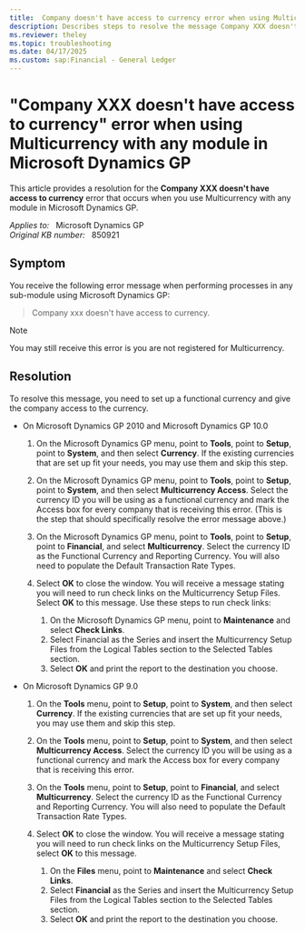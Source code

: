 ```yaml
---
title:  Company doesn't have access to currency error when using Multicurrency with any module
description: Describes steps to resolve the message Company XXX doesn't have access to currency that occurs when you try to use Multicurrency with any module in Microsoft Dynamics GP.
ms.reviewer: theley
ms.topic: troubleshooting
ms.date: 04/17/2025
ms.custom: sap:Financial - General Ledger
---
```

# "Company XXX doesn't have access to currency" error when using Multicurrency with any module in Microsoft Dynamics GP

This article provides a resolution for the **Company XXX doesn't have access to currency** error that occurs when you use Multicurrency with any module in Microsoft Dynamics GP.

_Applies to:_ &nbsp; Microsoft Dynamics GP  
_Original KB number:_ &nbsp; 850921

## Symptom

You receive the following error message when performing processes in any sub-module using Microsoft Dynamics GP:

> Company xxx doesn't have access to currency.

> [!NOTE]
> You may still receive this error is you are not registered for Multicurrency.

## Resolution

To resolve this message, you need to set up a functional currency and give the company access to the currency.

- On Microsoft Dynamics GP 2010 and Microsoft Dynamics GP 10.0

  1. On the Microsoft Dynamics GP menu, point to **Tools**, point to **Setup**, point to **System**, and then select **Currency**. If the existing currencies that are set up fit your needs, you may use them and skip this step.

  2. On the Microsoft Dynamics GP menu, point to **Tools**, point to **Setup**, point to **System**, and then select **Multicurrency Access**. Select the currency ID you will be using as a functional currency and mark the Access box for every company that is receiving this error. (This is the step that should specifically resolve the error message above.)

  3. On the Microsoft Dynamics GP menu, point to **Tools**, point to **Setup**, point to **Financial**, and select **Multicurrency**. Select the currency ID as the Functional Currency and Reporting Currency. You will also need to populate the Default Transaction Rate Types.

  4. Select **OK** to close the window. You will receive a message stating you will need to run check links on the Multicurrency Setup Files. Select **OK** to this message. Use these steps to run check links:

     1. On the Microsoft Dynamics GP menu, point to **Maintenance** and select **Check Links**.
     2. Select Financial as the Series and insert the Multicurrency Setup Files from the Logical Tables section to the Selected Tables section.
     3. Select **OK** and print the report to the destination you choose.

- On Microsoft Dynamics GP 9.0

  1. On the **Tools** menu, point to **Setup**, point to **System**, and then select **Currency**. If the existing currencies that are set up fit your needs, you may use them and skip this step.

  2. On the **Tools** menu, point to **Setup**, point to **System**, and then select **Multicurrency Access**. Select the currency ID you will be using as a functional currency and mark the Access box for every company that is receiving this error.

  3. On the **Tools** menu, point to **Setup**, point to **Financial**, and select **Multicurrency**. Select the currency ID as the Functional Currency and Reporting Currency. You will also need to populate the Default Transaction Rate Types.

  4. Select **OK** to close the window. You will receive a message stating you will need to run check links on the Multicurrency Setup Files, select **OK** to this message.

        1. On the **Files** menu, point to **Maintenance** and select **Check Links**.
        2. Select **Financial** as the Series and insert the Multicurrency Setup Files from the Logical Tables section to the Selected Tables section.
        3. Select **OK** and print the report to the destination you choose.
